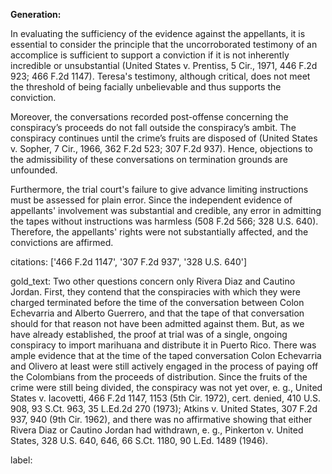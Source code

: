 **Generation:**

In evaluating the sufficiency of the evidence against the appellants, it is essential to consider the principle that the uncorroborated testimony of an accomplice is sufficient to support a conviction if it is not inherently incredible or unsubstantial (United States v. Prentiss, 5 Cir., 1971, 446 F.2d 923; 466 F.2d 1147). Teresa's testimony, although critical, does not meet the threshold of being facially unbelievable and thus supports the conviction.

Moreover, the conversations recorded post-offense concerning the conspiracy’s proceeds do not fall outside the conspiracy’s ambit. The conspiracy continues until the crime’s fruits are disposed of (United States v. Sopher, 7 Cir., 1966, 362 F.2d 523; 307 F.2d 937). Hence, objections to the admissibility of these conversations on termination grounds are unfounded.

Furthermore, the trial court's failure to give advance limiting instructions must be assessed for plain error. Since the independent evidence of appellants' involvement was substantial and credible, any error in admitting the tapes without instructions was harmless (508 F.2d 566; 328 U.S. 640). Therefore, the appellants' rights were not substantially affected, and the convictions are affirmed.

citations: ['466 F.2d 1147', '307 F.2d 937', '328 U.S. 640']

gold_text: Two other questions concern only Rivera Diaz and Cautino Jordan. First, they contend that the conspiracies with which they were charged terminated before the time of the conversation between Colon Echevarria and Alberto Guerrero, and that the tape of that conversation should for that reason not have been admitted against them. But, as we have already established, the proof at trial was of a single, ongoing conspiracy to import marihuana and distribute it in Puerto Rico. There was ample evidence that at the time of the taped conversation Colon Echevarria and Olivero at least were still actively engaged in the process of paying off the Colombians from the proceeds of distribution. Since the fruits of the crime were still being divided, the conspiracy was not yet over, e. g., United States v. Iacovetti, 466 F.2d 1147, 1153 (5th Cir. 1972), cert. denied, 410 U.S. 908, 93 S.Ct. 963, 35 L.Ed.2d 270 (1973); Atkins v. United States, 307 F.2d 937, 940 (9th Cir. 1962), and there was no affirmative showing that either Rivera Diaz or Cautino Jordan had withdrawn, e. g., Pinkerton v. United States, 328 U.S. 640, 646, 66 S.Ct. 1180, 90 L.Ed. 1489 (1946).

label: 